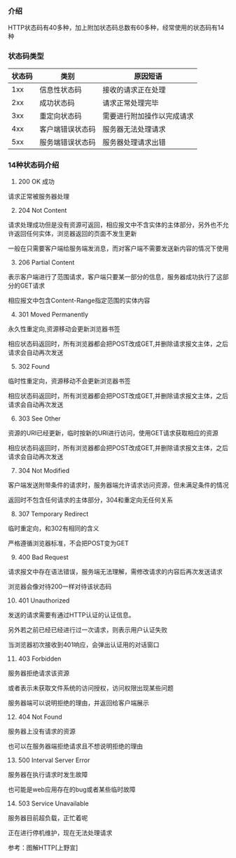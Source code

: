 ### 介绍
HTTP状态码有40多种，加上附加状态码总数有60多种，经常使用的状态码有14种

### 状态码类型

  状态码 | 类别 | 原因短语
--- | --- | ---
1xx| 信息性状态码 | 接收的请求正在处理
2xx| 成功状态码 | 请求正常处理完毕
3xx| 重定向状态码 | 需要进行附加操作以完成请求
4xx| 客户端错误状态码 | 服务器无法处理请求
5xx| 服务端错误状态码 | 服务器处理请求出错

### 14种状态码介绍

1. 200 OK 成功

请求正常被服务器处理

2. 204 Not Content

请求处理成功但是没有资源可返回，相应报文中不含实体的主体部分，另外也不允许返回任何实体，浏览器返回的页面不发生更新

一般在只需要客户端给服务端发消息，而对客户端不需要发送新内容的情况下使用

3. 206 Partial Content

表示客户端进行了范围请求，客户端只要某一部分的信息，服务器成功执行了这部分的GET请求

相应报文中包含Content-Range指定范围的实体内容

4. 301 Moved Permanently

永久性重定向,资源移动会更新浏览器书签

相应状态码返回时，所有浏览器都会把POST改成GET,并删除请求报文主体，之后请求会自动再次发送

5. 302 Found

临时性重定向，资源移动不会更新浏览器书签

相应状态码返回时，所有浏览器都会把POST改成GET,并删除请求报文主体，之后请求会自动再次发送

6. 303 See Other

资源的URI已经更新，临时按新的URI进行访问，使用GET请求获取相应的资源

相应状态码返回时，所有浏览器都会把POST改成GET,并删除请求报文主体，之后请求会自动再次发送

7. 304 Not Modified

客户端发送附带条件的请求时，服务器端允许请求访问资源，但未满足条件的情况

返回时不包含任何请求的主体部分，304和重定向无任何关系

8. 307 Temporary Redirect

临时重定向，和302有相同的含义

严格遵循浏览器标准，不会把POST变为GET

9. 400 Bad Request

请求报文中存在语法错误，服务端无法理解，需修改请求的内容后再次发送请求

浏览器会像对待200一样对待该状态码

10. 401 Unauthorized

发送的请求需要有通过HTTP认证的认证信息。

另外若之前已经已经进行过一次请求，则表示用户认证失败

当浏览器初次接收到401响应，会弹出认证用的对话窗口

11. 403 Forbidden

服务器拒绝请求该资源

或者表示未获取文件系统的访问授权，访问权限出现某些问题

服务器端可以说明拒绝的理由，并返回给客户端展示

12. 404 Not Found

服务器上没有请求的资源

也可以在服务器端拒绝请求且不想说明拒绝的理由

13. 500 Interval Server Error

服务器在执行请求时发生故障

也可能是web应用存在的bug或者某些临时故障

14. 503 Service Unavailable

服务器目前超负载，正忙着呢

正在进行停机维护，现在无法处理请求


参考：图解HTTP[上野宣]
